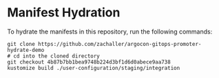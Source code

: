 # Manifest Hydration

To hydrate the manifests in this repository, run the following commands:

```shell
git clone https://github.com/zachaller/argocon-gitops-promoter-hydrate-demo
# cd into the cloned directory
git checkout 4b87b7bb1bea9748b224d3bf1d6d0abece9aa738
kustomize build ./user-configuration/staging/integration
```
